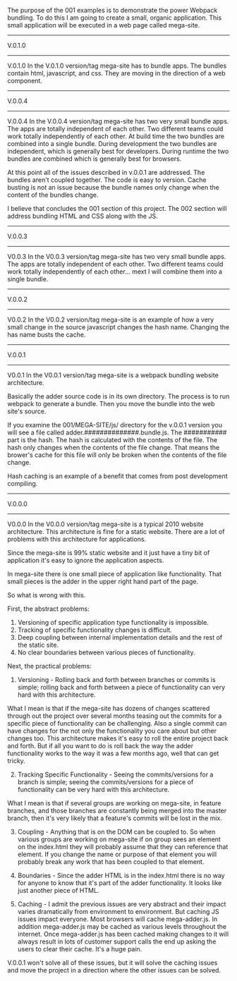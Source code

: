 The purpose of the 001 examples is to demonstrate the power Webpack bundling. To
do this I am going to create a small, organic application.  This small application
will be executed in a web page called mega-site.

********************************************************************************
V.0.1.0
********************************************************************************

V.0.1.0 In the V.0.1.0 version/tag mega-site has to bundle apps.  The bundles
contain html, javascript, and css.  They are moving in the direction of a 
web component.


********************************************************************************
V.0.0.4
********************************************************************************

V.0.0.4 In the V.0.0.4 version/tag mega-site has two very small bundle apps.  The
apps are totally independent of each other.  Two different teams could work
totally independently of each other. At build time the two bundles are combined
into a single bundle.  During development the two bundles are independent, which
is generally best for developers.  During runtime the two bundles are combined
which is generally best for browsers.

At this point all of the issues described in v.0.0.1 are addressed.  The bundles
aren't coupled together.  The code is easy to version.  Cache busting is not an
issue because the bundle names only change when the content of the bundles change.

I believe that concludes the 001 section of this project.  The 002 section will
address bundling HTML and CSS along with the JS.  

********************************************************************************
V.0.0.3
********************************************************************************

V0.0.3 In the V0.0.3 version/tag mega-site has two very small bundle apps.  The
apps are totally independent of each other.  Two different teams could work
totally independently of each other... mext I will combine them into a single
bundle.

********************************************************************************
V.0.0.2
********************************************************************************

V0.0.2 In the V0.0.2 version/tag mega-site is an example of how a very small
change in the source javascript changes the hash name.  Changing the has name
busts the cache.

********************************************************************************
V.0.0.1
********************************************************************************

V0.0.1 In the V0.0.1 version/tag mega-site is a webpack bundling website architecture.

Basically the adder source code is in its own directory.  The process is to run
webpack to generate a bundle.  Then you move the bundle into the web site's source.

If you examine the 001/MEGA-SITE/js/ directory for the v.0.0.1 version you will
see a file called adder.##############.bundle.js.  The ########### part is the
hash.  The hash is calculated with the contents of the file.  The hash only changes when the contents of the file change.  That means the brower's cache for this file
will only be broken when the contents of the file change.

Hash caching is an example of a benefit that comes from post development compiling.  


********************************************************************************
V.0.0.0
********************************************************************************

V0.0.0 In the V0.0.0 version/tag mega-site is a typical 2010 website architecture.
This architecture is fine for a static website.  There are a lot of problems with
this architecture for applications.  

Since the mega-site is 99% static website and it just have a tiny bit of
application it's easy to ignore the application aspects.

In mega-site there is one small piece of application like functionality.  That
small pieces is the adder in the upper right hand part of the page.

So what is wrong with this.

First, the abstract problems:

1) Versioning of specific application type functionality is impossible.
2) Tracking of specific functionality changes is difficult.
3) Deep coupling between internal implementation details and the rest of the
static site.
4) No clear boundaries between various pieces of functionality.  


Next, the practical problems:

1) Versioning - Rolling back and forth between branches or commits is
simple; rolling back and forth between a piece of functionality can very hard with
this architecture.

What I mean is that if the mega-site has dozens of changes scattered through out
the project over several months teasing out the commits for a specific piece of
functionality can be challenging.  Also a single commit can have changes for the
not only the functionality you care about but other changes too.  This architecture
makes it's easy to roll the entire project back and forth.  But if all you want
to do is roll back the way the adder functionality works to the way it was a few
months ago, well that can get tricky.

2) Tracking Specific Functionality - Seeing the commits/versions for a branch is
simple; seeing the commits/versions for a piece of functionality can be very
hard with this architecture.

What I mean is that if several groups are working on mega-site, in feature branches,
and those branches are constantly being merged into the master branch, then it's
very likely that a feature's commits will be lost in the mix.

3) Coupling - Anything that is on the DOM can be coupled to.  So when various
groups are working on mega-site if on group sees an element on the index.html they
will probably assume that they can reference that element.  If you change the name
or purpose of that element you will probably break any work that has been coupled
to that element.

4) Boundaries - Since the adder HTML is in the index.html there is no way for
anyone to know that it's part of the adder functionality.  It looks like just
another piece of HTML.  

5) Caching - I admit the previous issues are very abstract and their impact varies
dramatically from environment to environment.  But caching JS issues impact everyone.
Most browsers will cache mega-adder.js.  In addition mega-adder.js may be cached as
various levels throughout the internet.  Once mega-adder.js has been cached making
changes to it will always result in lots of customer support calls the end up
asking the users to clear their cache.  It's a huge pain.  

V.0.0.1 won't solve all of these issues, but it will solve the caching issues and
move the project in a direction where the other issues can be solved.
